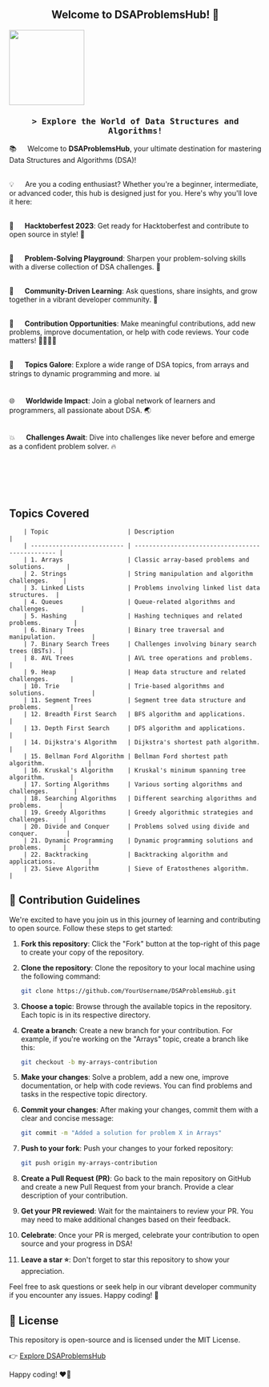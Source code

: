 <div>
    <h2 align="center">Welcome to DSAProblemsHub! 🚀</h2>
        <img src="https://external-preview.redd.it/hacktoberfest-2023-coming-soon-celebrating-ten-years-of-v0-7iAxY9XdcB1RlomtBWqvtgsafP-TAHZ3h0Goveo_Zjc.jpg?auto=webp&s=a7255699d6e0a0a1a7d2cdc5f10f35cf836861e5" width="150" height="150" align="center">
</div>

<!-- Intro  -->
<h3 align="center">
        <samp>&gt; Explore the World of Data Structures and Algorithms!
        </samp>
</h3>

<!-- About DSAProblemsHub -->

<p>

📚 &emsp; Welcome to **DSAProblemsHub**, your ultimate destination for mastering Data Structures and Algorithms (DSA)! <br/><br/>

💡 &emsp; Are you a coding enthusiast? Whether you're a beginner, intermediate, or advanced coder, this hub is designed just for you. Here's why you'll love it here: <br/><br/>

🌟 &emsp; **Hacktoberfest 2023**: Get ready for Hacktoberfest and contribute to open source in style! 🎉<br/><br/>

🧠 &emsp; **Problem-Solving Playground**: Sharpen your problem-solving skills with a diverse collection of DSA challenges. 🧩<br/><br/>

💬 &emsp; **Community-Driven Learning**: Ask questions, share insights, and grow together in a vibrant developer community. 💬<br/><br/>

🚀 &emsp; **Contribution Opportunities**: Make meaningful contributions, add new problems, improve documentation, or help with code reviews. Your code matters! 👩‍💻👨‍💻<br/><br/>

📜 &emsp; **Topics Galore**: Explore a wide range of DSA topics, from arrays and strings to dynamic programming and more. 📊<br/><br/>

🌐 &emsp; **Worldwide Impact**: Join a global network of learners and programmers, all passionate about DSA. 🌏<br/><br/>

💥 &emsp; **Challenges Await**: Dive into challenges like never before and emerge as a confident problem solver. 🔥<br/><br/>

</p>

<br/>
<br/>
<br/>

## Topics Covered

        | Topic                      | Description                                      |
        | -------------------------- | ------------------------------------------------ |
        | 1. Arrays                  | Classic array-based problems and solutions.      |
        | 2. Strings                 | String manipulation and algorithm challenges.    |
        | 3. Linked Lists            | Problems involving linked list data structures.  |
        | 4. Queues                  | Queue-related algorithms and challenges.         |
        | 5. Hashing                 | Hashing techniques and related problems.         |
        | 6. Binary Trees            | Binary tree traversal and manipulation.          |
        | 7. Binary Search Trees     | Challenges involving binary search trees (BSTs). |
        | 8. AVL Trees               | AVL tree operations and problems.                |
        | 9. Heap                    | Heap data structure and related challenges.      |
        | 10. Trie                   | Trie-based algorithms and solutions.             |
        | 11. Segment Trees          | Segment tree data structure and problems.        |
        | 12. Breadth First Search   | BFS algorithm and applications.                  |
        | 13. Depth First Search     | DFS algorithm and applications.                  |
        | 14. Dijkstra's Algorithm   | Dijkstra's shortest path algorithm.              |
        | 15. Bellman Ford Algorithm | Bellman Ford shortest path algorithm.            |
        | 16. Kruskal's Algorithm    | Kruskal's minimum spanning tree algorithm.       |
        | 17. Sorting Algorithms     | Various sorting algorithms and challenges.       |
        | 18. Searching Algorithms   | Different searching algorithms and problems.     |
        | 19. Greedy Algorithms      | Greedy algorithmic strategies and challenges.    |
        | 20. Divide and Conquer     | Problems solved using divide and conquer.        |
        | 21. Dynamic Programming    | Dynamic programming solutions and problems.      |
        | 22. Backtracking           | Backtracking algorithm and applications.         |
        | 23. Sieve Algorithm        | Sieve of Eratosthenes algorithm.                 |

## 🚀 Contribution Guidelines

We're excited to have you join us in this journey of learning and contributing to open source. Follow these steps to get started:

1. **Fork this repository**: Click the "Fork" button at the top-right of this page to create your copy of the repository.

2. **Clone the repository**: Clone the repository to your local machine using the following command:

   ```sh
   git clone https://github.com/YourUsername/DSAProblemsHub.git
   ```

3. **Choose a topic**: Browse through the available topics in the repository. Each topic is in its respective directory.

4. **Create a branch**: Create a new branch for your contribution. For example, if you're working on the "Arrays" topic, create a branch like this:

   ```sh
   git checkout -b my-arrays-contribution
   ```

5. **Make your changes**: Solve a problem, add a new one, improve documentation, or help with code reviews. You can find problems and tasks in the respective topic directory.

6. **Commit your changes**: After making your changes, commit them with a clear and concise message:

   ```sh
   git commit -m "Added a solution for problem X in Arrays"
   ```

7. **Push to your fork**: Push your changes to your forked repository:

   ```sh
   git push origin my-arrays-contribution
   ```

8. **Create a Pull Request (PR)**: Go back to the main repository on GitHub and create a new Pull Request from your branch. Provide a clear description of your contribution.

9. **Get your PR reviewed**: Wait for the maintainers to review your PR. You may need to make additional changes based on their feedback.

10. **Celebrate**: Once your PR is merged, celebrate your contribution to open source and your progress in DSA!

11. **Leave a star ⭐**: Don't forget to star this repository to show your appreciation.

Feel free to ask questions or seek help in our vibrant developer community if you encounter any issues. Happy coding! 🎉

## 📄 License

This repository is open-source and is licensed under the MIT License.

👉 [Explore DSAProblemsHub](https://github.com/YourUsername/DSAProblemsHub)

Happy coding! ❤️🚀
